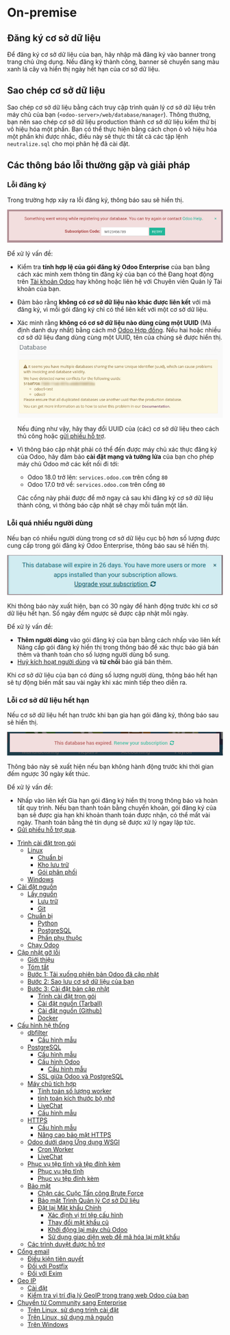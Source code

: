 # On-premise

## Đăng ký cơ sở dữ liệu

Để đăng ký cơ sở dữ liệu của bạn, hãy nhập mã đăng ký vào banner trong trang chủ ứng dụng. Nếu đăng ký thành công, banner sẽ chuyển sang màu xanh lá cây và hiển thị ngày hết hạn của cơ sở dữ liệu.

<a id="on-premise-duplicate"></a>

## Sao chép cơ sở dữ liệu

Sao chép cơ sở dữ liệu bằng cách truy cập trình quản lý cơ sở dữ liệu trên máy chủ của bạn (`<odoo-server>/web/database/manager`). Thông thường, bạn nên sao chép cơ sở dữ liệu production thành cơ sở dữ liệu kiểm thử bị vô hiệu hóa một phần. Bạn có thể thực hiện bằng cách chọn ô vô hiệu hóa một phần khi được nhắc, điều này sẽ thực thi tất cả các tập lệnh `neutralize.sql` cho mọi phân hệ đã cài đặt.

## Các thông báo lỗi thường gặp và giải pháp

### Lỗi đăng ký

Trong trường hợp xảy ra lỗi đăng ký, thông báo sau sẽ hiển thị.

![Thông báo lỗi đăng ký cơ sở dữ liệu](../../.gitbook/assets/error-message-sub-code.png)

Để xử lý vấn đề:

- Kiểm tra **tính hợp lệ của gói đăng ký Odoo Enterprise** của bạn bằng cách xác minh xem thông tin đăng ký của bạn có thẻ Đang hoạt động trên [Tài khoản Odoo](https://accounts.odoo.com/my/subscription) hay không hoặc liên hệ với Chuyên viên Quản lý Tài khoản của bạn.
- Đảm bảo rằng **không có cơ sở dữ liệu nào khác được liên kết** với mã đăng ký, vì mỗi gói đăng ký chỉ có thể liên kết với một cơ sở dữ liệu.
- Xác minh rằng **không có cơ sở dữ liệu nào dùng cùng một UUID** (Mã định danh duy nhất) bằng cách mở [Odoo Hợp đồng](https://accounts.odoo.com/my/subscription). Nếu hai hoặc nhiều cơ sở dữ liệu đang dùng cùng một UUID, tên của chúng sẽ được hiển thị.
  ![Thông báo lỗi UUID cơ sở dữ liệu](../../.gitbook/assets/unlink-db-name-collision.png)

  Nếu đúng như vậy, hãy thay đổi UUID của (các) cơ sở dữ liệu theo cách thủ công hoặc [gửi phiếu hỗ trợ](https://www.odoo.com/help).
- Vì thông báo cập nhật phải có thể đến được máy chủ xác thực đăng ký của Odoo, hãy đảm bảo **cài đặt mạng và tường lửa** của bạn cho phép máy chủ Odoo mở các kết nối đi tới:
  - Odoo 18.0 trở lên: `services.odoo.com` trên cổng `80`
  - Odoo 17.0 trở về: `services.odoo.com` trên cổng `80`

  Các cổng này phải được để mở ngay cả sau khi đăng ký cơ sở dữ liệu thành công, vì thông báo cập nhật sẽ chạy mỗi tuần một lần.

### Lỗi quá nhiều người dùng

Nếu bạn có nhiều người dùng trong cơ sở dữ liệu cục bộ hơn số lượng được cung cấp trong gói đăng ký Odoo Enterprise, thông báo sau sẽ hiển thị.

![Thông báo lỗi quá nhiều người dùng trên một cơ sở dữ liệu](../../.gitbook/assets/add-more-users.png)

Khi thông báo này xuất hiện, bạn có 30 ngày để hành động trước khi cơ sở dữ liệu hết hạn. Số ngày đếm ngược sẽ được cập nhật mỗi ngày.

Để xử lý vấn đề:

- **Thêm người dùng** vào gói đăng ký của bạn bằng cách nhấp vào liên kết Nâng cấp gói đăng ký hiển thị trong thông báo để xác thực báo giá bán thêm và thanh toán cho số lượng người dùng bổ sung.
- [Huỷ kích hoạt người dùng](../../applications/general/users/#users-deactivate) và **từ chối** báo giá bán thêm.

Khi cơ sở dữ liệu của bạn có đúng số lượng người dùng, thông báo hết hạn sẽ tự động biến mất sau vài ngày khi xác minh tiếp theo diễn ra.

### Lỗi cơ sở dữ liệu hết hạn

Nếu cơ sở dữ liệu hết hạn trước khi bạn gia hạn gói đăng ký, thông báo sau sẽ hiển thị.

![Thông báo lỗi cơ sở dữ liệu hết hạn](../../.gitbook/assets/database-expired.png)

Thông báo này sẽ xuất hiện nếu bạn không hành động trước khi thời gian đếm ngược 30 ngày kết thúc.

Để xử lý vấn đề:

- Nhấp vào liên kết Gia hạn gói đăng ký hiển thị trong thông báo và hoàn tất quy trình. Nếu bạn thanh toán bằng chuyển khoản, gói đăng ký của bạn sẽ được gia hạn khi khoản thanh toán được nhận, có thể mất vài ngày. Thanh toán bằng thẻ tín dụng sẽ được xử lý ngay lập tức.
- [Gửi phiếu hỗ trợ qua](https://www.odoo.com/help).

* [Trình cài đặt trọn gói](packages.md)
  * [Linux](packages.md#linux)
    * [Chuẩn bị](packages.md#prepare)
    * [Kho lưu trữ](packages.md#repository)
    * [Gói phân phối](packages.md#distribution-package)
  * [Windows](packages.md#windows)
* [Cài đặt nguồn](source.md)
  * [Lấy nguồn](source.md#fetch-the-sources)
    * [Lưu trữ](source.md#archive)
    * [Git](source.md#git)
  * [Chuẩn bị](source.md#prepare)
    * [Python](source.md#python)
    * [PostgreSQL](source.md#postgresql)
    * [Phần phụ thuộc](source.md#dependencies)
  * [Chạy Odoo](source.md#running-odoo)
* [Cập nhật gỡ lỗi](update.md)
  * [Giới thiệu](update.md#introduction)
  * [Tóm tắt](update.md#in-a-nutshell)
  * [Bước 1: Tải xuống phiên bản Odoo đã cập nhật](update.md#step-1-download-an-updated-odoo-version)
  * [Bước 2: Sao lưu cơ sở dữ liệu của bạn](update.md#step-2-make-a-backup-of-your-database)
  * [Bước 3: Cài đặt bản cập nhật](update.md#step-3-install-the-updated-version)
    * [Trình cài đặt trọn gói](update.md#packaged-installers)
    * [Cài đặt nguồn (Tarball)](update.md#source-install-tarball)
    * [Cài đặt nguồn (Github)](update.md#source-install-github)
    * [Docker](update.md#docker)
* [Cấu hình hệ thống](deploy.md)
  * [dbfilter](deploy.md#dbfilter)
    * [Cấu hình mẫu](deploy.md#configuration-samples)
  * [PostgreSQL](deploy.md#postgresql)
    * [Cấu hình mẫu](deploy.md#configuration-sample)
    * [Cấu hình Odoo](deploy.md#configuring-odoo)
      * [Cấu hình mẫu](deploy.md#id4)
    * [SSL giữa Odoo và PostgreSQL](deploy.md#ssl-between-odoo-and-postgresql)
  * [Máy chủ tích hợp](deploy.md#builtin-server)
    * [Tính toán số lượng worker](deploy.md#worker-number-calculation)
    * [tính toán kích thước bộ nhớ](deploy.md#memory-size-calculation)
    * [LiveChat](deploy.md#livechat)
    * [Cấu hình mẫu](deploy.md#id6)
  * [HTTPS](deploy.md#https)
    * [Cấu hình mẫu](deploy.md#id8)
    * [Nâng cao bảo mật HTTPS](deploy.md#https-hardening)
  * [Odoo dưới dạng Ứng dụng WSGI](deploy.md#odoo-as-a-wsgi-application)
    * [Cron Worker](deploy.md#cron-workers)
    * [LiveChat](deploy.md#id9)
  * [Phục vụ tệp tĩnh và tệp đính kèm](deploy.md#serving-static-files-and-attachments)
    * [Phục vụ tệp tĩnh](deploy.md#serving-static-files)
    * [Phục vụ tệp đính kèm](deploy.md#serving-attachments)
  * [Bảo mật](deploy.md#security)
    * [Chặn các Cuộc Tấn công Brute Force](deploy.md#blocking-brute-force-attacks)
    * [Bảo mật Trình Quản lý Cơ sở Dữ liệu](deploy.md#database-manager-security)
    * [Đặt lại Mật khẩu Chính](deploy.md#reset-the-master-password)
      * [Xác định vị trí tệp cấu hình](deploy.md#locate-configuration-file)
      * [Thay đổi mật khẩu cũ](deploy.md#change-old-password)
      * [Khởi động lại máy chủ Odoo](deploy.md#restart-odoo-server)
      * [Sử dụng giao diện web để mã hóa lại mật khẩu](deploy.md#use-web-interface-to-re-encrypt-password)
  * [Các trình duyệt được hỗ trợ](deploy.md#supported-browsers)
* [Cổng email](email_gateway.md)
  * [Điều kiện tiên quyết](email_gateway.md#prerequisites)
  * [Đối với Postfix](email_gateway.md#for-postfix)
  * [Đối với Exim](email_gateway.md#for-exim)
* [Geo IP](geo_ip.md)
  * [Cài đặt](geo_ip.md#installation)
  * [Kiểm tra vị trí địa lý GeoIP trong trang web Odoo của bạn](geo_ip.md#test-geoip-geolocation-in-your-odoo-website)
* [Chuyển từ Community sang Enterprise](community_to_enterprise.md)
  * [Trên Linux, sử dụng trình cài đặt](community_to_enterprise.md#on-linux-using-an-installer)
  * [Trên Linux, sử dụng mã nguồn](community_to_enterprise.md#on-linux-using-the-source-code)
  * [Trên Windows](community_to_enterprise.md#on-windows)
